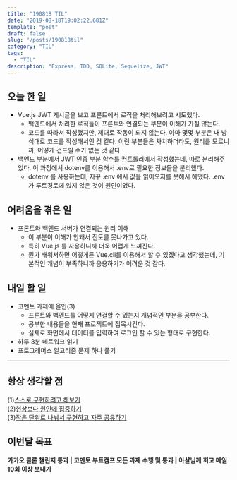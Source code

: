 ```yaml
---
title: "190818 TIL"
date: "2019-08-18T19:02:22.681Z"
template: "post"
draft: false
slug: "/posts/190818til"
category: "TIL"
tags:
  - "TIL"
description: "Express, TDD, SQLite, Sequelize, JWT"
---
```


## 오늘 한 일

- Vue.js JWT 게시글을 보고 프론트에서 로직을 처리해보려고 시도했다.
  - 백엔드에서 처리한 로직들이 프론트와 연결되는 부분이 이해가 가질 않는다.
  - 코드를 따라서 작성했지만, 제대로 작동이 되지 않는다. 아마 몇몇 부분은 내 방식대로 코드를 작성해서인 것 같다. 이런 부분들은 차치하더라도, 원리를 모르니까, 어떻게 건드릴 수가 없는 것 같다.
- 백엔드 부분에서 JWT 인증 부분 함수를 컨트롤러에서 작성했는데, 따로 분리해주었다. 이 과정에서 dotenv를 이용해서 .env로 필요한 정보들을 분리했다.
  - dotenv 를 사용하는데, 자꾸 .env 에서 값을 읽어오지를 못해서 헤맸다. .env가 루트경로에 있지 않은 것이 원인이었다. 

## 어려움을 겪은 일

- 프론트와 백엔드 서버가 연결되는 원리 이해
  - 이 부분이 이해가 안돼서 진도를 못나가고 있다.
  - 특히 Vue.js 를 사용하니까 더욱 어렵게 느껴진다.
  - 뭔가 배워서하면 어떻게든 Vue.cli를 이용해서 할 수 있겠다고 생각했는데, 기본적인 개념이 부족하니까 응용하기가 어려운 것 같다.

## 내일 할 일

- 코멘토 과제에 올인(3)
  - 프론트와 백엔드를 어떻게 연결할 수 있는지 개념적인 부분을 공부한다.
  - 공부한 내용들을 현재 프로젝트에 접목시킨다.
  - 실제로 화면에서 데이터를 입력하여 로그인 할 수 있는 형태로 구현한다.
- 하루 3분 네트워크 읽기
- 프로그래머스 알고리즘 문제 하나 풀기

---



## 항상 생각할 점

(1)<u>스스로 구현하려고 해보기</u> <br>(2)<u>현상보다 원인에 집중하기</u> <br>(3)<u>작은 단위로 나눠서 구현하고 자주 공유하기</u>



## 이번달 목표

**카카오 클론 챌린지 통과 | 코멘토 부트캠프 모든 과제 수행 및 통과 | 아샬님께 회고 메일 10회 이상 보내기**

